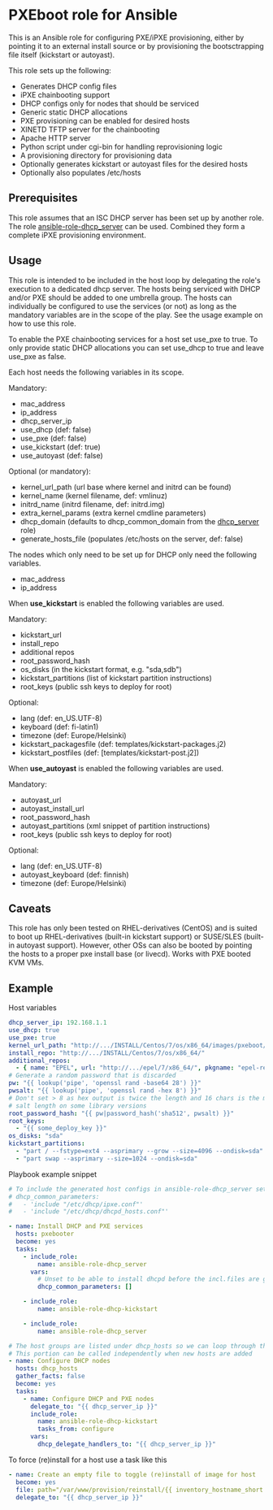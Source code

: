 PXEboot role for Ansible
========================

This is an Ansible role for configuring PXE/iPXE provisioning, either by
pointing it to an external install source or by provisioning the bootsctrapping
file itself (kickstart or autoyast).

This role sets up the following:

 - Generates DHCP config files
  - iPXE chainbooting support
  - DHCP configs only for nodes that should be serviced
  - Generic static DHCP allocations
  - PXE provisioning can be enabled for desired hosts
 - XINETD TFTP server for the chainbooting
 - Apache HTTP server
  - Python script under cgi-bin for handling reprovisioning logic
  - A provisioning directory for provisioning data
  - Optionally generates kickstart or autoyast files for the desired hosts
 - Optionally also populates /etc/hosts

Prerequisites
-------------

This role assumes that an ISC DHCP server has been set up by another role. The
role [ansible-role-dhcp_server][1] can be used. Combined they form a complete
iPXE provisioning environment.

[1]: https://github.com/SoneraCloud/ansible-role-dhcp_server

Usage
-----

This role is intended to be included in the host loop by delegating the role's
execution to a dedicated dhcp server. The hosts being serviced with DHCP and/or
PXE should be added to one umbrella group. The hosts can individually be
configured to use the services (or not) as long as the mandatory variables are
in the scope of the play. See the usage example on how to use this role.

To enable the PXE chainbooting services for a host set use_pxe to true. To only
provide static DHCP allocations you can set use_dhcp to true and leave use_pxe
as false.


Each host needs the following variables in its scope.

Mandatory:

 - mac_address
 - ip_address
 - dhcp_server_ip
 - use_dhcp (def: false)
 - use_pxe (def: false)
 - use_kickstart (def: true)
 - use_autoyast (def: false)

Optional (or mandatory):

 - kernel_url_path (url base where kernel and initrd can be found)
 - kernel_name (kernel filename, def: vmlinuz)
 - initrd_name (initrd filename, def: initrd.img)
 - extra_kernel_params (extra kernel cmdline parameters)
 - dhcp_domain (defaults to dhcp_common_domain from the [dhcp_server][1] role)
 - generate_hosts_file (populates /etc/hosts on the server, def: false)

The nodes which only need to be set up for DHCP only need the following 
variables.

 - mac_address
 - ip_address


When **use_kickstart** is enabled the following variables are used.

Mandatory:

 - kickstart_url
 - install_repo
 - additional repos
 - root_password_hash
 - os_disks (in the kickstart format, e.g. "sda,sdb")
 - kickstart_partitions (list of kickstart partition instructions)
 - root_keys (public ssh keys to deploy for root)

Optional:

 - lang (def: en_US.UTF-8)
 - keyboard (def: fi-latin1)
 - timezone (def: Europe/Helsinki)
 - kickstart_packagesfile (def: templates/kickstart-packages.j2)
 - kickstart_postfiles (def: [templates/kickstart-post.j2])


When **use_autoyast** is enabled the following variables are used.

Mandatory:

 - autoyast_url
 - autoyast_install_url
 - root_password_hash
 - autoyast_partitions (xml snippet of partition instructions)
 - root_keys (public ssh keys to deploy for root)

Optional:

 - lang (def: en_US.UTF-8)
 - autoyast_keyboard (def: finnish)
 - timezone (def: Europe/Helsinki)

Caveats
-------

This role has only been tested on RHEL-derivatives (CentOS) and is suited to
boot up RHEL-derivatives (built-in kickstart support) or SUSE/SLES (built-in 
autoyast support). However, other OSs can also be booted by pointing the hosts
to a proper pxe install base (or livecd). Works with PXE booted KVM VMs.


Example
-------

Host variables

```yaml
dhcp_server_ip: 192.168.1.1
use_dhcp: true
use_pxe: true
kernel_url_path: "http://.../INSTALL/Centos/7/os/x86_64/images/pxeboot/"
install_repo: "http://.../INSTALL/Centos/7/os/x86_64/"
additional_repos:
  - { name: "EPEL", url: "http://.../epel/7/x86_64/", pkgname: "epel-release" }
# Generate a random password that is discarded
pw: "{{ lookup('pipe', 'openssl rand -base64 28') }}"
pwsalt: "{{ lookup('pipe', 'openssl rand -hex 8') }}" 
# Don't set > 8 as hex output is twice the length and 16 chars is the maximum
# salt length on some library versions
root_password_hash: "{{ pw|password_hash('sha512', pwsalt) }}"
root_keys: 
  - "{{ some_deploy_key }}"
os_disks: "sda"
kickstart_partitions:
  - "part / --fstype=ext4 --asprimary --grow --size=4096 --ondisk=sda"
  - "part swap --asprimary --size=1024 --ondisk=sda"
```

Playbook example snippet

```yaml
# To include the generated host configs in ansible-role-dhcp_server set
# dhcp_common_parameters:
#   - 'include "/etc/dhcp/ipxe.conf"'
#   - 'include "/etc/dhcp/dhcpd_hosts.conf"'

- name: Install DHCP and PXE services
  hosts: pxebooter
  become: yes
  tasks:
    - include_role:
        name: ansible-role-dhcp_server
      vars:
        # Unset to be able to install dhcpd before the incl.files are generated
        dhcp_common_parameters: []

    - include_role:
        name: ansible-role-dhcp-kickstart

    - include_role:
        name: ansible-role-dhcp_server

# The host groups are listed under dhcp_hosts so we can loop through them here
# This portion can be called independently when new hosts are added
- name: Configure DHCP nodes
  hosts: dhcp_hosts
  gather_facts: false
  become: yes
  tasks:
    - name: Configure DHCP and PXE nodes
      delegate_to: "{{ dhcp_server_ip }}"
      include_role:
        name: ansible-role-dhcp-kickstart
        tasks_from: configure
      vars:
        dhcp_delegate_handlers_to: "{{ dhcp_server_ip }}"
```

To force (re)install for a host use a task like this

```yaml
- name: Create an empty file to toggle (re)install of image for host
  become: yes
  file: path="/var/www/provision/reinstall/{{ inventory_hostname_short }}" state=touch owner=apache group=apache mode=0444
  delegate_to: "{{ dhcp_server_ip }}"
```
